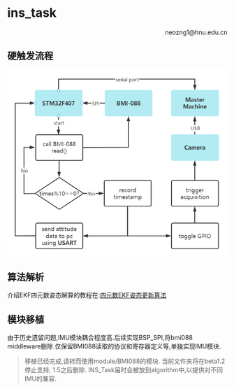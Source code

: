 # ins_task

<p align='right'>neozng1@hnu.edu.cn</p>

## 硬触发流程

![image-20221113212706633](assets\image-20221113212706633.png)

## 算法解析
介绍EKF四元数姿态解算的教程在:[四元数EKF姿态更新算法](https://zhuanlan.zhihu.com/p/454155643)


## 模块移植
由于历史遗留问题,IMU模块耦合程度高.后续实现BSP_SPI,将bmi088 middleware删除.仅保留BMI088读取的协议和寄存器定义等,单独实现IMU模块.
> 移植已经完成,请转而使用module/BMI088的模块. 当前文件夹将在beta1.2停止支持, 1.5之后删除. INS_Task届时会被放到algorithm中,以提供对不同IMU的兼容.